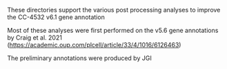 These directories support the various post processing analyses to improve the CC-4532 v6.1 gene annotation

Most of these analyses were first performed on the v5.6 gene annotations by Craig et al. 2021 (https://academic.oup.com/plcell/article/33/4/1016/6126463)



The preliminary annotations were produced by JGI
